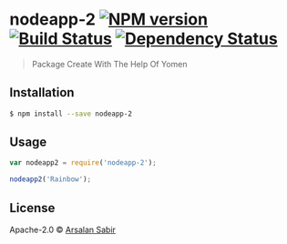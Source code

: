 # nodeapp-2 [![NPM version][npm-image]][npm-url] [![Build Status][travis-image]][travis-url] [![Dependency Status][daviddm-image]][daviddm-url]
> Package Create With The Help Of Yomen

## Installation

```sh
$ npm install --save nodeapp-2
```

## Usage

```js
var nodeapp2 = require('nodeapp-2');

nodeapp2('Rainbow');
```
## License

Apache-2.0 © [Arsalan Sabir]()


[npm-image]: https://badge.fury.io/js/nodeapp-2.svg
[npm-url]: https://npmjs.org/package/nodeapp-2
[travis-image]: https://travis-ci.org/aayanqazi/nodeapp-2.svg?branch=master
[travis-url]: https://travis-ci.org/aayanqazi/nodeapp-2
[daviddm-image]: https://david-dm.org/aayanqazi/nodeapp-2.svg?theme=shields.io
[daviddm-url]: https://david-dm.org/aayanqazi/nodeapp-2

